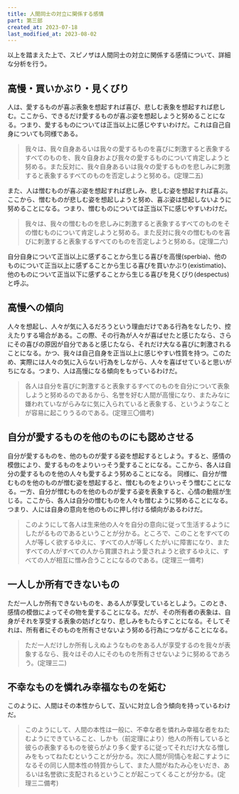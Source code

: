 ```yaml
---
title: 人間同士の対立に関係する感情
part: 第三部
created_at: 2023-07-18
last_modified_at: 2023-08-02
---
```


以上を踏まえた上で、スピノザは人間同士の対立に関係する感情について、詳細な分析を行う。

## 高慢・買いかぶり・見くびり

人は、愛するものが喜ぶ表象を想起すれば喜び、悲しむ表象を想起すれば悲しむ。ここから、できるだけ愛するものが喜ぶ姿を想起しようと努めることになる。つまり、愛するものについては正当以上に感じやすいわけだ。これは自己自身についても同様である。

>我々は、我々自身あるいは我々の愛するものを喜びに刺激すると表象するすべてのものを、我々自身および我々の愛するものについて肯定しようと努める。また反対に、我々自身あるいは我々の愛するものを悲しみに刺激すると表象するすべてのものを否定しようと努める。(定理二五)

また、人は憎むものが喜ぶ姿を想起すれば悲しみ、悲しむ姿を想起すれば喜ぶ。ここから、憎むものが悲しむ姿を想起しようと努め、喜ぶ姿は想起しないように努めることになる。つまり、憎むものについては正当以下に感じやすいわけだ。

>我々は、我々の憎むものを悲しみに刺激すると表象するすべてのものをその憎むものについて肯定しようと努める。また反対に我々の憎むものを喜びに刺激すると表象するすべてのものを否定しようと努める。(定理二六)

自分自身について正当以上に感ずることから生じる喜びを高慢(sperbia)、他のものについて正当以上に感ずることから生じる喜びを買いかぶり(existimatio)、他のものについて正当以下に感ずることから生じる喜びを見くびり(despectus)と呼ぶ。

## 高慢への傾向

人々を想起し、人々が気に入るだろうという理由だけである行為をなしたり、控えたりする場合がある。この際、その行為が人々が喜ばせたと感じたなら、さらにその喜びの原因が自分であると感じたなら、それだけ大なる喜びに刺激されることになる。かつ、我々は自己自身を正当以上に感じやすい性質を持つ。このため、実際には人々の気に入らない行為をしながら、人々を喜ばせていると思いがちになる。つまり、人は高慢になる傾向をもっているわけだ。

>各人は自分を喜びに刺激すると表象するすべてのものを自分について表象しようと努めるのであるから、名誉を好む人間が高慢になり、またみなに嫌われていながらみなに気に入られていると表象する、というようなことが容易に起こりうるのである。(定理三〇備考)

## 自分が愛するものを他のものにも認めさせる

自分が愛するものを、他のものが愛する姿を想起するとしよう。すると、感情の模倣により、愛するものをよりいっそう愛することになる。ここから、各人は自分の愛するものを他の人々も愛するよう努めることになる。
同様に、自分が憎むものを他のものが憎む姿を想起すると、憎むものをよりいっそう憎むことになる。一方、自分が憎むものを他のものが愛する姿を表象すると、心情の動揺が生じる。ここから、各人は自分の憎むものを人々も憎むように努めることになる。
つまり、人には自身の意向を他のものに押し付ける傾向があるわけだ。

>このようにして各人は生来他の人々を自分の意向に従って生活するようにしたがるものであるということが分かる。ところで、このことをすべての人が等しく欲するゆえに、すべての人が等しくたがいに障害になり、またすべての人がすべての人から賞讃されよう愛されようと欲するゆえに、すべての人が相互に憎み合うことになるのである。(定理三一備考)

## 一人しか所有できないもの

ただ一人しか所有できないものを、ある人が享受しているとしよう。このとき、感情の模倣によってその物を愛することになる。だが、その所有者の表象は、自身がそれを享受する表象の妨げとなり、悲しみをもたらすことになる。そしてそれは、所有者にそのものを所有させないよう努める行為につながることになる。

>ただ一人だけしか所有しえぬようなものをある人が享受するのを我々が表象するなら、我々はその人にそのものを所有させないように努めるであろう。(定理三二)

## 不幸なものを憐れみ幸福なものを妬む

このように、人間はその本性からして、互いに対立し合う傾向を持っているわけだ。

>このようにして、人間の本性は一般に、不幸な者を憐れみ幸福な者をねたむようにできていること、しかも（前定理により）他人の所有していると彼らの表象するものを彼らがより多く愛するに従ってそれだけ大なる憎しみをもってねたむということが分かる。次に人間が同情心を起こすようになるその同じ人間本性の特質からして、また人間がねたみ心をいだき、あるいは名誉欲に支配されるということが起こってくることが分かる。(定理三二備考)
